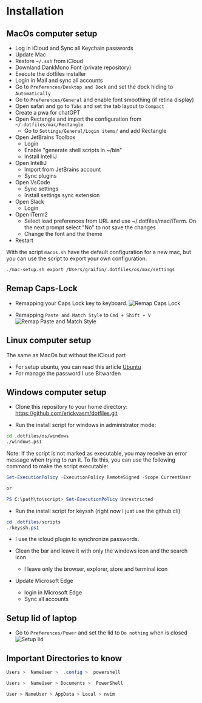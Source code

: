 # Installation

## MacOs computer setup

- Log in iCloud and Sync all Keychain passwords
- Update Mac
- Restore `~/.ssh` from iCloud
- Downland DankMono Font (private repository)
- Execute the dotfiles installer
- Login in Mail and sync all accounts
- Go to `Preferences/Desktop and Dock` and set the dock hiding to `Automatically`
- Go to `Preferences/General` and enable font smoothing (if retina display)
- Open safari and go to `Tabs` and set the tab layout to `Compact`
- Create a pwa for chatGPT
- Open Rectangle and import the configuration from `~/.dotfiles/mac/Rectangle`
  - Go to `Settings/General/Login items/` and add Rectangle
- Open JetBrains Toolbox
  - Login
  - Enable "generate shell scripts in ~/bin"
  - Install IntelliJ
- Open IntelliJ
  - Import from JetBrains account
  - Sync plugins
- Open VsCode
  - Sync settings
  - Install settings sync extension
- Open Slack
  - Login
- Open iTerm2
  - Select load preferences from URL and use ~/.dotfiles/mac/iTerm. On the next prompt select "No" to not save the changes
  - Change the font and the theme
- Restart

With the script `macos.sh` have the default configuration for a new mac, but you can use the script to export your own configuration.

```bash
./mac-setup.sh export /Users/graifin/.dotfiles/os/mac/settings
```

## Remap Caps-Lock

- Remapping your Caps Lock key to keyboard.
  ![Remap Caps Lock](https://i.ibb.co/zXf6R65/Screenshot-2024-01-01-at-2-01-45-PM.png)

- Remapping `Paste and Match Style` to `Cmd + Shift + V`
  ![Remap Paste and Match Style](https://i.ibb.co/XbNSHCt/Screenshot-2024-01-06-at-8-53-52-PM.png)

## Linux computer setup

The same as MacOs but without the iCloud part

- For setup ubuntu, you can read this article 
[Ubuntu](https://medium.com/@erickvasm/ubuntu-setup-29323c81a258)
- For manage the password I use Bitwarden


## Windows computer setup

- Clone this repository to your home directory:
  https://github.com/erickvasm/dotfiles.git

- Run the install script for windows in administrator mode:

```bash
cd .dotfiles/os/windows
./windows.ps1
```

Note: If the script is not marked as executable, you may receive an error message when trying to run it. To fix this, you can use the following command to make the script executable:

```powershell
Set-ExecutionPolicy -ExecutionPolicy RemoteSigned -Scope CurrentUser

or

PS C:\path\to\script> Set-ExecutionPolicy Unrestricted
```

- Run the install script for keyssh (right now I just use the github cli)

```powershell
cd .dotfiles/scripts
./keyssh.ps1
```

- I use the icloud plugin to synchronize passwords.
- Clean the bar and leave it with only the windows icon and the search icon

  - I leave only the browser, explorer, store and terminal icon

- Update Microsoft Edge
  - login in Microsoft Edge
  - Sync all accounts

## Setup lid of laptop

- Go to `Preferences/Power` and set the lid to `Do nothing` when is closed
  ![Setup lid](https://i.ibb.co/YjnzHvX/Screenshot-2024-01-02-221952.png "Setup")

## Important Directories to know

```powershell
Users >  NameUser >  .config >  powershell

Users >  NameUser > Documents >  PowerShell

User > NameUser > AppData > Local > nvim
```
